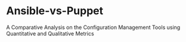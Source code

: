 # Ansible-vs-Puppet
A Comparative Analysis on the Configuration Management Tools using Quantitative and Qualitative Metrics
